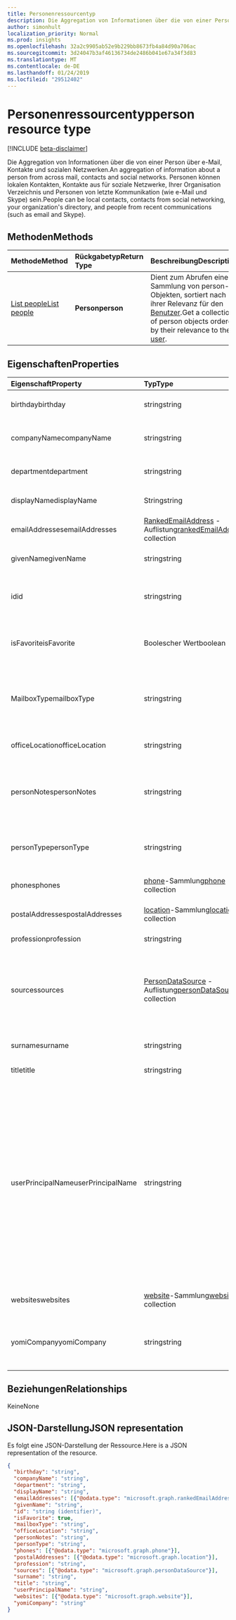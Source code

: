 ```yaml
---
title: Personenressourcentyp
description: Die Aggregation von Informationen über die von einer Person über e-Mail, Kontakte und sozialen Netzwerken. Personen können lokalen Kontakten, Kontakte aus für soziale Netzwerke, Ihrer Organisation Verzeichnis und Personen von letzte Kommunikation (wie e-Mail und Skype) sein.
author: simonhult
localization_priority: Normal
ms.prod: insights
ms.openlocfilehash: 32a2c9905ab52e9b229bb8673fb4a84d90a706ac
ms.sourcegitcommit: 3d24047b3af46136734de2486b041e67a34f3d83
ms.translationtype: MT
ms.contentlocale: de-DE
ms.lasthandoff: 01/24/2019
ms.locfileid: "29512402"
---
```

# <a name="person-resource-type"></a><span data-ttu-id="00926-104">Personenressourcentyp</span><span class="sxs-lookup"><span data-stu-id="00926-104">person resource type</span></span>

[!INCLUDE [beta-disclaimer](../../includes/beta-disclaimer.md)]

<span data-ttu-id="00926-105">Die Aggregation von Informationen über die von einer Person über e-Mail, Kontakte und sozialen Netzwerken.</span><span class="sxs-lookup"><span data-stu-id="00926-105">An aggregation of information about a person from across mail, contacts and social networks.</span></span> <span data-ttu-id="00926-106">Personen können lokalen Kontakten, Kontakte aus für soziale Netzwerke, Ihrer Organisation Verzeichnis und Personen von letzte Kommunikation (wie e-Mail und Skype) sein.</span><span class="sxs-lookup"><span data-stu-id="00926-106">People can be local contacts, contacts from social networking, your organization's directory, and people from recent communications (such as email and Skype).</span></span>

## <a name="methods"></a><span data-ttu-id="00926-107">Methoden</span><span class="sxs-lookup"><span data-stu-id="00926-107">Methods</span></span>

| <span data-ttu-id="00926-108">Methode</span><span class="sxs-lookup"><span data-stu-id="00926-108">Method</span></span> | <span data-ttu-id="00926-109">Rückgabetyp</span><span class="sxs-lookup"><span data-stu-id="00926-109">Return Type</span></span> | <span data-ttu-id="00926-110">Beschreibung</span><span class="sxs-lookup"><span data-stu-id="00926-110">Description</span></span> |
|:---------------|:--------|:----------|
|[<span data-ttu-id="00926-111">List people</span><span class="sxs-lookup"><span data-stu-id="00926-111">List people</span></span>](../api/user-list-people.md) | <span data-ttu-id="00926-112">**Person**</span><span class="sxs-lookup"><span data-stu-id="00926-112">**person**</span></span> |<span data-ttu-id="00926-113">Dient zum Abrufen einer Sammlung von person-Objekten, sortiert nach ihrer Relevanz für den [Benutzer](../resources/user.md).</span><span class="sxs-lookup"><span data-stu-id="00926-113">Get a collection of person objects ordered by their relevance to the [user](../resources/user.md).</span></span>|

## <a name="properties"></a><span data-ttu-id="00926-114">Eigenschaften</span><span class="sxs-lookup"><span data-stu-id="00926-114">Properties</span></span>

| <span data-ttu-id="00926-115">Eigenschaft</span><span class="sxs-lookup"><span data-stu-id="00926-115">Property</span></span> | <span data-ttu-id="00926-116">Typ</span><span class="sxs-lookup"><span data-stu-id="00926-116">Type</span></span> | <span data-ttu-id="00926-117">Beschreibung</span><span class="sxs-lookup"><span data-stu-id="00926-117">Description</span></span> |
|:---------------|:--------|:----------|
|<span data-ttu-id="00926-118">birthday</span><span class="sxs-lookup"><span data-stu-id="00926-118">birthday</span></span>|<span data-ttu-id="00926-119">string</span><span class="sxs-lookup"><span data-stu-id="00926-119">string</span></span>|<span data-ttu-id="00926-120">Der Geburtstag der Person.</span><span class="sxs-lookup"><span data-stu-id="00926-120">The person's birthday.</span></span>|
|<span data-ttu-id="00926-121">companyName</span><span class="sxs-lookup"><span data-stu-id="00926-121">companyName</span></span>|<span data-ttu-id="00926-122">string</span><span class="sxs-lookup"><span data-stu-id="00926-122">string</span></span>|<span data-ttu-id="00926-123">Der Name des Unternehmens der Person.</span><span class="sxs-lookup"><span data-stu-id="00926-123">The name of the person's company.</span></span>|
|<span data-ttu-id="00926-124">department</span><span class="sxs-lookup"><span data-stu-id="00926-124">department</span></span>|<span data-ttu-id="00926-125">string</span><span class="sxs-lookup"><span data-stu-id="00926-125">string</span></span>|<span data-ttu-id="00926-126">Die Abteilung der Person.</span><span class="sxs-lookup"><span data-stu-id="00926-126">The person's department.</span></span>|
|<span data-ttu-id="00926-127">displayName</span><span class="sxs-lookup"><span data-stu-id="00926-127">displayName</span></span>|<span data-ttu-id="00926-128">String</span><span class="sxs-lookup"><span data-stu-id="00926-128">string</span></span>|<span data-ttu-id="00926-129">Der Anzeigename der Person.</span><span class="sxs-lookup"><span data-stu-id="00926-129">The person's display name.</span></span>|
|<span data-ttu-id="00926-130">emailAddresses</span><span class="sxs-lookup"><span data-stu-id="00926-130">emailAddresses</span></span>|<span data-ttu-id="00926-131">[RankedEmailAddress](rankedemailaddress.md) -Auflistung</span><span class="sxs-lookup"><span data-stu-id="00926-131">[rankedEmailAddress](rankedemailaddress.md) collection</span></span>|<span data-ttu-id="00926-132">Die E-Mail-Adressen der Person.</span><span class="sxs-lookup"><span data-stu-id="00926-132">The person's email addresses.</span></span>|
|<span data-ttu-id="00926-133">givenName</span><span class="sxs-lookup"><span data-stu-id="00926-133">givenName</span></span>|<span data-ttu-id="00926-134">string</span><span class="sxs-lookup"><span data-stu-id="00926-134">string</span></span>|<span data-ttu-id="00926-135">Der Vorname der Person.</span><span class="sxs-lookup"><span data-stu-id="00926-135">The person's given name.</span></span>|
|<span data-ttu-id="00926-136">id</span><span class="sxs-lookup"><span data-stu-id="00926-136">id</span></span>|<span data-ttu-id="00926-137">string</span><span class="sxs-lookup"><span data-stu-id="00926-137">string</span></span>|<span data-ttu-id="00926-p103">Eindeutiger Bezeichner für die Person. Schreibgeschützt.</span><span class="sxs-lookup"><span data-stu-id="00926-p103">The person's unique identifier. Read-only.</span></span>|
|<span data-ttu-id="00926-140">isFavorite</span><span class="sxs-lookup"><span data-stu-id="00926-140">isFavorite</span></span>|<span data-ttu-id="00926-141">Boolescher Wert</span><span class="sxs-lookup"><span data-stu-id="00926-141">boolean</span></span>|<span data-ttu-id="00926-142">`true`, wenn der Benutzer diese Person als Favorit gekennzeichnet hat.</span><span class="sxs-lookup"><span data-stu-id="00926-142">`true` if the user has flagged this person as a favorite.</span></span>|
|<span data-ttu-id="00926-143">MailboxType</span><span class="sxs-lookup"><span data-stu-id="00926-143">mailboxType</span></span>|<span data-ttu-id="00926-144">string</span><span class="sxs-lookup"><span data-stu-id="00926-144">string</span></span>|<span data-ttu-id="00926-145">Der Typ des Postfachs an, die durch die e-Mail-Adresse der Person dargestellt wird.</span><span class="sxs-lookup"><span data-stu-id="00926-145">The type of mailbox that is represented by the person's email address.</span></span>|
|<span data-ttu-id="00926-146">officeLocation</span><span class="sxs-lookup"><span data-stu-id="00926-146">officeLocation</span></span>|<span data-ttu-id="00926-147">string</span><span class="sxs-lookup"><span data-stu-id="00926-147">string</span></span>|<span data-ttu-id="00926-148">Der Bürostandort der Person.</span><span class="sxs-lookup"><span data-stu-id="00926-148">The location of the person's office.</span></span>|
|<span data-ttu-id="00926-149">personNotes</span><span class="sxs-lookup"><span data-stu-id="00926-149">personNotes</span></span>|<span data-ttu-id="00926-150">string</span><span class="sxs-lookup"><span data-stu-id="00926-150">string</span></span>|<span data-ttu-id="00926-151">Frei formatierbare Notizen, die der Benutzer zu dieser Person hinzugefügt hat.</span><span class="sxs-lookup"><span data-stu-id="00926-151">Free-form notes that the user has taken about this person.</span></span>|
|<span data-ttu-id="00926-152">personType</span><span class="sxs-lookup"><span data-stu-id="00926-152">personType</span></span>|<span data-ttu-id="00926-153">string</span><span class="sxs-lookup"><span data-stu-id="00926-153">string</span></span>|<span data-ttu-id="00926-154">Der Typ der Person, beispielsweise Verteilerliste.</span><span class="sxs-lookup"><span data-stu-id="00926-154">The type of person, for example distribution list.</span></span>|
|<span data-ttu-id="00926-155">phones</span><span class="sxs-lookup"><span data-stu-id="00926-155">phones</span></span>|<span data-ttu-id="00926-156">[phone](phone.md)-Sammlung</span><span class="sxs-lookup"><span data-stu-id="00926-156">[phone](phone.md) collection</span></span>|<span data-ttu-id="00926-157">Die Telefonnummern der Person.</span><span class="sxs-lookup"><span data-stu-id="00926-157">The person's phone numbers.</span></span>|
|<span data-ttu-id="00926-158">postalAddresses</span><span class="sxs-lookup"><span data-stu-id="00926-158">postalAddresses</span></span>|<span data-ttu-id="00926-159">[location](location.md)-Sammlung</span><span class="sxs-lookup"><span data-stu-id="00926-159">[location](location.md) collection</span></span>|<span data-ttu-id="00926-160">Die Adressen der Person.</span><span class="sxs-lookup"><span data-stu-id="00926-160">The person's addresses.</span></span>|
|<span data-ttu-id="00926-161">profession</span><span class="sxs-lookup"><span data-stu-id="00926-161">profession</span></span>|<span data-ttu-id="00926-162">string</span><span class="sxs-lookup"><span data-stu-id="00926-162">string</span></span>|<span data-ttu-id="00926-163">Der Beruf der Person.</span><span class="sxs-lookup"><span data-stu-id="00926-163">The person's profession.</span></span>|
|<span data-ttu-id="00926-164">sources</span><span class="sxs-lookup"><span data-stu-id="00926-164">sources</span></span>|<span data-ttu-id="00926-165">[PersonDataSource](persondatasource.md) -Auflistung</span><span class="sxs-lookup"><span data-stu-id="00926-165">[personDataSource](persondatasource.md) collection</span></span>|<span data-ttu-id="00926-166">Die Quellen die Benutzerdaten stammen aus, beispielsweise Verzeichnis oder Outlook-Kontakte.</span><span class="sxs-lookup"><span data-stu-id="00926-166">The sources the user data comes from, for example Directory or Outlook Contacts.</span></span>|
|<span data-ttu-id="00926-167">surname</span><span class="sxs-lookup"><span data-stu-id="00926-167">surname</span></span>|<span data-ttu-id="00926-168">string</span><span class="sxs-lookup"><span data-stu-id="00926-168">string</span></span>|<span data-ttu-id="00926-169">Der Nachname der Person.</span><span class="sxs-lookup"><span data-stu-id="00926-169">The person's surname.</span></span>|
|<span data-ttu-id="00926-170">title</span><span class="sxs-lookup"><span data-stu-id="00926-170">title</span></span>|<span data-ttu-id="00926-171">string</span><span class="sxs-lookup"><span data-stu-id="00926-171">string</span></span>|<span data-ttu-id="00926-172">Titel der Person.</span><span class="sxs-lookup"><span data-stu-id="00926-172">The person's title.</span></span>|
|<span data-ttu-id="00926-173">userPrincipalName</span><span class="sxs-lookup"><span data-stu-id="00926-173">userPrincipalName</span></span>|<span data-ttu-id="00926-174">string</span><span class="sxs-lookup"><span data-stu-id="00926-174">string</span></span>|<span data-ttu-id="00926-p104">Der Benutzerprinzipalname der Person. Der UPN ist ein Anmeldename der Person im Internetformat, der auf dem Internetstandard [RFC 822](https://www.ietf.org/rfc/rfc0822.txt) basiert. Gemäß der Konvention sollte er dem E-Mail-Namen der Person zugeordnet sein. Das allgemeine Format lautet alias@domäne.</span><span class="sxs-lookup"><span data-stu-id="00926-p104">The user principal name (UPN) of the person. The UPN is an Internet-style login name for the person based on the Internet standard [RFC 822](https://www.ietf.org/rfc/rfc0822.txt). By convention, this should map to the person's email name. The general format is alias@domain.</span></span>|
|<span data-ttu-id="00926-179">websites</span><span class="sxs-lookup"><span data-stu-id="00926-179">websites</span></span>|<span data-ttu-id="00926-180">[website](website.md)-Sammlung</span><span class="sxs-lookup"><span data-stu-id="00926-180">[website](website.md) collection</span></span>|<span data-ttu-id="00926-181">Die Websites der Person.</span><span class="sxs-lookup"><span data-stu-id="00926-181">The person's websites.</span></span>|
|<span data-ttu-id="00926-182">yomiCompany</span><span class="sxs-lookup"><span data-stu-id="00926-182">yomiCompany</span></span>|<span data-ttu-id="00926-183">string</span><span class="sxs-lookup"><span data-stu-id="00926-183">string</span></span>|<span data-ttu-id="00926-184">Der phonetische japanische Firmenname des Unternehmens der Person.</span><span class="sxs-lookup"><span data-stu-id="00926-184">The phonetic Japanese name of the person's company.</span></span>|

## <a name="relationships"></a><span data-ttu-id="00926-185">Beziehungen</span><span class="sxs-lookup"><span data-stu-id="00926-185">Relationships</span></span>

<span data-ttu-id="00926-186">Keine</span><span class="sxs-lookup"><span data-stu-id="00926-186">None</span></span>

## <a name="json-representation"></a><span data-ttu-id="00926-187">JSON-Darstellung</span><span class="sxs-lookup"><span data-stu-id="00926-187">JSON representation</span></span>

<span data-ttu-id="00926-188">Es folgt eine JSON-Darstellung der Ressource.</span><span class="sxs-lookup"><span data-stu-id="00926-188">Here is a JSON representation of the resource.</span></span>

<!-- {
  "blockType": "resource",
  "optionalProperties": [

  ],
  "@odata.type": "microsoft.graph.person"
}-->

```json
{
  "birthday": "string",
  "companyName": "string",
  "department": "string",
  "displayName": "string",
  "emailAddresses": [{"@odata.type": "microsoft.graph.rankedEmailAddress"}],
  "givenName": "string",
  "id": "string (identifier)",
  "isFavorite": true,
  "mailboxType": "string",
  "officeLocation": "string",
  "personNotes": "string",
  "personType": "string",
  "phones": [{"@odata.type": "microsoft.graph.phone"}],
  "postalAddresses": [{"@odata.type": "microsoft.graph.location"}],
  "profession": "string",
  "sources": [{"@odata.type": "microsoft.graph.personDataSource"}],
  "surname": "string",
  "title": "string",
  "userPrincipalName": "string",
  "websites": [{"@odata.type": "microsoft.graph.website"}],
  "yomiCompany": "string"
}

```

<!-- uuid: 8fcb5dbc-d5aa-4681-8e31-b001d5168d79
2015-10-25 14:57:30 UTC -->
<!--
{
  "type": "#page.annotation",
  "description": "person resource",
  "keywords": "",
  "section": "documentation",
  "tocPath": "",
  "suppressions": [
    "Error: /api-reference/beta/resources/person.md:\r\n      Exception processing links.\r\n    System.ArgumentException: Link Definition was null. Link text: !INCLUDE [beta-disclaimer](../../includes/beta-disclaimer.md)\r\n      at ApiDoctor.Validation.DocFile.get_LinkDestinations()\r\n      at ApiDoctor.Validation.DocSet.ValidateLinks(Boolean includeWarnings, String[] relativePathForFiles, IssueLogger issues, Boolean requireFilenameCaseMatch, Boolean printOrphanedFiles)"
  ]
}
-->
